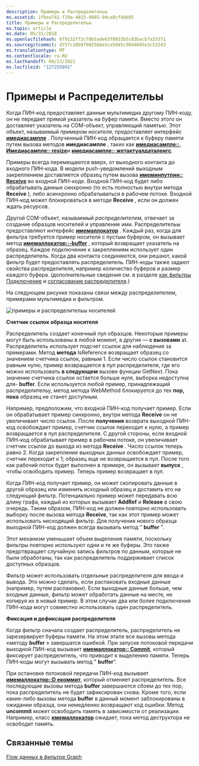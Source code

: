 ```yaml
---
description: Примеры и Распределительы
ms.assetid: 1fbea741-f29a-4815-9885-94ca9cf4bb95
title: Примеры и Распределительы
ms.topic: article
ms.date: 05/31/2018
ms.openlocfilehash: 6f9132ff2c70b5ade63f8853b5c03bacb7a25371
ms.sourcegitcommit: d75fc10b9f0825bbe5ce5045c90d4045e3c53243
ms.translationtype: MT
ms.contentlocale: ru-RU
ms.lasthandoff: 09/13/2021
ms.locfileid: "127255091"
---
```

# <a name="samples-and-allocators"></a>Примеры и Распределительы

Когда ПИН-код предоставляет данные мультимедиа другому ПИН-коду, он не передает прямой указатель на буфер памяти. Вместо этого он доставляет указатель на COM-объект, управляющий памятью. Этот объект, называемый *примером носителя*, предоставляет интерфейс [**имедиасампле**](/windows/desktop/api/Strmif/nn-strmif-imediasample) . Полученный ПИН-код обращается к буферу памяти путем вызова методов **имедиасампле** , таких как [**имедиасампле::**](/windows/desktop/api/Strmif/nf-strmif-imediasample-getpointer), [**Имедиасампле:: resize**](/windows/desktop/api/Strmif/nf-strmif-imediasample-getsize)и [**имедиасампле:: жетактуалдаталенгс**](/windows/win32/api/strmif/nf-strmif-imediasample-getactualdatalength).

Примеры всегда перемещаются вверх, от выходного контакта до входного ПИН-кода. В модели push-уведомлений выходным закреплением доставляется образец путем вызова [**имеминпутпин:: Receive**](/windows/desktop/api/Strmif/nf-strmif-imeminputpin-receive) во входной ПИН-коде. Входной ПИН-код будет либо обрабатывать данные синхронно (то есть полностью внутри метода **Receive** ), либо асинхронно обрабатываться в рабочем потоке. Входной ПИН-код может блокироваться в методе **Receive** , если он должен ждать ресурсов.

Другой COM-объект, называемый *распределителем*, отвечает за создание образцов носителей и управление ими. Распределительы предоставляют интерфейс [**имемаллокатор**](/windows/desktop/api/Strmif/nn-strmif-imemallocator) . Каждый раз, когда для фильтра требуется пример носителя с пустым буфером, он вызывает метод [**имемаллокатор::-buffer**](/windows/desktop/api/Strmif/nf-strmif-imemallocator-getbuffer) , который возвращает указатель на образец. Каждое подключение к закреплениям использует один распределитель. Когда два контакта соединяются, они решают, какой фильтр будет предоставлять распределитель. ПИН-коды также задают свойства распределителя, например количество буферов и размер каждого буфера. (дополнительные сведения см. в разделе [как фильтры Подключение](how-filters-connect.md) и [согласование распределителя](negotiating-allocators.md).)

На следующем рисунке показаны связи между распределителем, примерами мультимедиа и фильтром.

![примеры и распределительы носителей](images/mediasamples.png)

**Счетчик ссылок образца носителя**

Распределитель создает конечный пул образцов. Некоторые примеры могут быть использованы в любой момент, а другие — **с вызовами** at. Распределитель использует подсчет ссылок для наблюдения за примерами. Метод **метода** IsReference возвращает образец со значением счетчика ссылок, равным 1. Если число ссылок становится равным нулю, пример возвращается в пул распределителя, где его можно использовать **в следующем** вызове функции GetNext. Пока значение счетчика ссылок остается больше нуля, выборка недоступна для- **buffer**. Если используется любой пример, принадлежащий распределительу, метод метода WebMethod блокируется до тех **пор, пока** образец не станет доступным.

Например, предположим, что входной ПИН-код получает пример. Если он обрабатывает пример синхронно, внутри метода **Receive** он не увеличивает число ссылок. После **получения** возврата выходной ПИН-код освобождает пример, счетчик ссылок переходит к нулю, а пример возвращается в пул распределителя. С другой стороны, если входной ПИН-код обрабатывает пример в рабочем потоке, он увеличивает счетчик ссылок до выхода из метода **Receive** . Число ссылок теперь равно 2. Когда закрепление выходных данных освобождает пример, счетчик переходит к 1; образец еще не возвращается в пул. После того как рабочий поток будет выполнен в примере, он вызывает **выпуск** , чтобы освободить пример. Теперь пример возвращает в пул.

Когда ПИН-код получает пример, он может скопировать данные в другой образец или изменить исходный образец и доставить его на следующий фильтр. Потенциально пример может передавать всю длину графа, каждый из которых вызывает **AddRef** и **Release** в свою очередь. Таким образом, ПИН-код не должен повторно использовать выборку после вызова метода **Receive**, так как этот пример может использовать нисходящий фильтр. Для получения нового образца выходной ПИН-код должен всегда вызывать метод " **buffer** ".

Этот механизм уменьшает объем выделения памяти, поскольку фильтры повторно используют одни и те же буферы. Это также предотвращает случайную запись фильтров по данным, которые не были обработаны, так как распределитель поддерживает список доступных образцов.

Фильтр может использовать отдельные распределителя для ввода и вывода. Это можно сделать, если распаковать входные данные (например, путем распаковки). Если выходные данные больше, чем входные данные, фильтр может обработать данные на месте, не копируя их в новый пример. В этом случае два или более подключения ПИН-кода могут совместно использовать один распределитель.

**Фиксация и дефиксация распределителя**

Когда фильтр сначала создает распределитель, распределитель не зарезервирует буферы памяти. На этом этапе все вызовы метода «методу **buffer** » завершатся ошибкой. При запуске потоковой передачи выходной ПИН-код вызывает [**имемаллокатор:: Commit**](/windows/desktop/api/Strmif/nf-strmif-imemallocator-commit), который фиксирует распределитель, что приводит к выделению памяти. Теперь ПИН-коды могут вызывать метод " **buffer**".

При остановке потоковой передачи ПИН-код вызывает [**имемаллокатор::D екоммит**](/windows/desktop/api/Strmif/nf-strmif-imemallocator-decommit), который отменяет распределитель. Все последующие вызовы метода **buffer** завершаются сбоем до тех пор, пока распределитель не будет зафиксирован снова. Кроме того, если какие-либо вызовы метода **buffer** в данный момент заблокированы в ожидании образца, они немедленно возвращают код ошибки. Метод **uncommit** может освободить память в зависимости от реализации. Например, класс [**кмемаллокатор**](cmemallocator.md) ожидает, пока метод деструктора не освободит память.

## <a name="related-topics"></a>Связанные темы

<dl> <dt>

[Flow данных в фильтре Graph](data-flow-in-the-filter-graph.md)
</dt> </dl>

 

 
